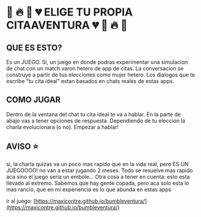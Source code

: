 # 💩 🔥 👻 💔 ELIGE TU PROPIA **CITA**AVENTURA 💔 👻 🔥 💩  

## QUE ES ESTO?

Es un JUEGO. Si, un juego en donde podras experimentar una simulacion de chat con un match varon hetero de app de citas. La conversacion se construye a partir de tus elecciones como mujer hetero. Los dialogos que te escribe "tu cita ideal" estan basados en chats reales de estas apps. 

## COMO JUGAR

Dentro de la ventana del chat tu cita ideal te va a hablar. En la parte de abajo vas a tener opciones de respuesta. Dependiendo de tu eleccion la charla evolucionara (o no). Empezar a hablar!

## AVISO ⭐️ 

si, la charla quizas va un poco mas rapido que en la vida real, pero ES UN JUEGOOOO! no van a estar jugando 2 meses. Todo se resuelve mas rapido aca sino el juego seria un embole... Otra cosa a tener en cuenta: esto esta llevado al extremo. Sabemos que hay gente copada, pero aca solo esta lo mas rancio, que en mi experiencia es lo que abunda en estas apps

ir al juego:
[https://maxicontre.github.io/bumbleventura/](https://maxicontre.github.io/bumbleventura/)
